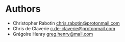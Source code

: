 # Authors

+ Christopher Rabotin <chris.rabotin@protonmail.com>
+ Chris de Claverie <c.de-claverie@protonmail.com>
+ Grégoire Henry <greg.henry@mail.com>